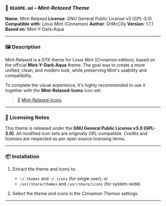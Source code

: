 ### 📄 `README.md` – *Mint-Relaxed Theme*

**Name**: Mint-Relaxed
**License**: GNU General Public License v3 (GPL-3.0)
**Compatible with**: Linux Mint (Cinnamon)
**Author**: DrMcC0y
**Version**: 1.1.1
**Based on**: Mint-Y-Dark-Aqua

---

### 🖼 Description

Mint-Relaxed is a GTK theme for Linux Mint (Cinnamon edition), based on the official **Mint-Y-Dark-Aqua** theme. The goal was to create a more unified, clean, and modern look, while preserving Mint's usability and compatibility.

To complete the visual experience, it's highly recommended to use it together with the **Mint-Relaxed-Icons** icon set:

> 🔗 [Mint-Relaxed-Icons](https://www.pling.com/p/2302176/)

---

### 🧾 Licensing Notes

This theme is released under the **GNU General Public License v3.0 (GPL-3.0)**.
All modified icon sets are originally GPL-compatible.
Credits and licenses are respected as per open source licensing terms.

---

### 📦 Installation

1. Extract the theme and icons to:

   * `~/.themes` and `~/.icons` (for single user), or
   * `/usr/share/themes` and `/usr/share/icons` (for system-wide)
2. Select the theme and icons in the Cinnamon *Themes* settings.

---
